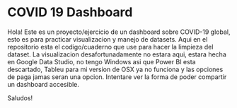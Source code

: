 # COVID 19 Dashboard

Hola! Este es un proyecto/ejercicio de un dashboard sobre COVID-19 global, esto es para practicar visualizacion y manejo de datasets.
Aqui en el repositorio esta el codigo/cuaderno que use para hacer la limpieza del dataset.
La visualizacion desafortunadamente no estara aqui, estara hecha en Google Data Studio, no tengo Windows asi que Power BI esta descartado, Tableu para mi version de
OSX ya no funciona y las opciones de paga jamas seran una opcion. Intentare ver la forma de poder compartir un dashboard accesible.

Saludos!
